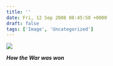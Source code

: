 ```yaml
---
title: ''
date: Fri, 12 Sep 2008 08:45:50 +0000
draft: false
tags: ['Image', 'Uncategorized']
---
```


![](https://madd0.files.wordpress.com/2008/09/rcxxgaq0nds406s5wefcsl5u_500.jpg)

_**How the War was won**_